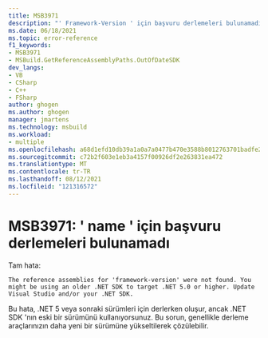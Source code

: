 ```yaml
---
title: MSB3971
description: "' Framework-Version ' için başvuru derlemeleri bulunamadı. .NET 5,0 veya üstünü hedeflemek için eski bir .NET SDK kullanıyor olabilirsiniz. Visual Studio ve/veya .net SDK 'nizi güncelleştirin."
ms.date: 06/18/2021
ms.topic: error-reference
f1_keywords:
- MSB3971
- MSBuild.GetReferenceAssemblyPaths.OutOfDateSDK
dev_langs:
- VB
- CSharp
- C++
- FSharp
author: ghogen
ms.author: ghogen
manager: jmartens
ms.technology: msbuild
ms.workload:
- multiple
ms.openlocfilehash: a68d1efd10db39a1a0a7a0477b470e3588b8012763701badfe222c90a1fc1e4f
ms.sourcegitcommit: c72b2f603e1eb3a4157f00926df2e263831ea472
ms.translationtype: MT
ms.contentlocale: tr-TR
ms.lasthandoff: 08/12/2021
ms.locfileid: "121316572"
---
```

# <a name="msb3971-the-reference-assemblies-for-name-were-not-found"></a>MSB3971: ' name ' için başvuru derlemeleri bulunamadı

Tam hata:

```output
The reference assemblies for 'framework-version' were not found. You might be using an older .NET SDK to target .NET 5.0 or higher. Update Visual Studio and/or your .NET SDK.
```

Bu hata, .NET 5 veya sonraki sürümleri için derlerken oluşur, ancak .NET SDK 'nın eski bir sürümünü kullanıyorsunuz. Bu sorun, genellikle derleme araçlarınızın daha yeni bir sürümüne yükseltilerek çözülebilir.
